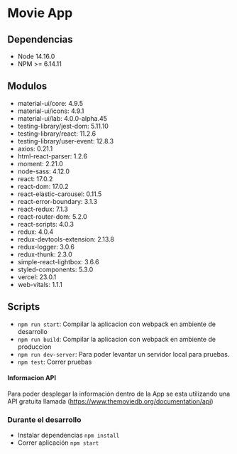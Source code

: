 # Movie App

## Dependencias

- Node 14.16.0
- NPM >= 6.14.11

## Modulos

- material-ui/core: 4.9.5
- material-ui/icons: 4.9.1
- material-ui/lab: 4.0.0-alpha.45
- testing-library/jest-dom: 5.11.10
- testing-library/react: 11.2.6
- testing-library/user-event: 12.8.3
- axios: 0.21.1
- html-react-parser: 1.2.6
- moment: 2.21.0
- node-sass: 4.12.0
- react: 17.0.2
- react-dom: 17.0.2
- react-elastic-carousel: 0.11.5
- react-error-boundary: 3.1.3
- react-redux: 7.1.3
- react-router-dom: 5.2.0
- react-scripts: 4.0.3
- redux: 4.0.4
- redux-devtools-extension: 2.13.8
- redux-logger: 3.0.6
- redux-thunk: 2.3.0
- simple-react-lightbox: 3.6.6
- styled-components: 5.3.0
- vercel: 23.0.1
- web-vitals: 1.1.1

## Scripts

- `npm run start`: Compilar la aplicacion con webpack en ambiente de desarrollo
- `npm run build`: Compilar la aplicacion con webpack en ambiente de produccion
- `npm run dev-server`: Para poder levantar un servidor local para pruebas.
- `npm test`: Correr pruebas

#### Informacion API

Para poder desplegar la información dentro de la App se esta utilizando una API gratuita llamada (https://www.themoviedb.org/documentation/api)

### Durante el desarrollo

- Instalar dependencias `npm install`
- Correr aplicación `npm start`
